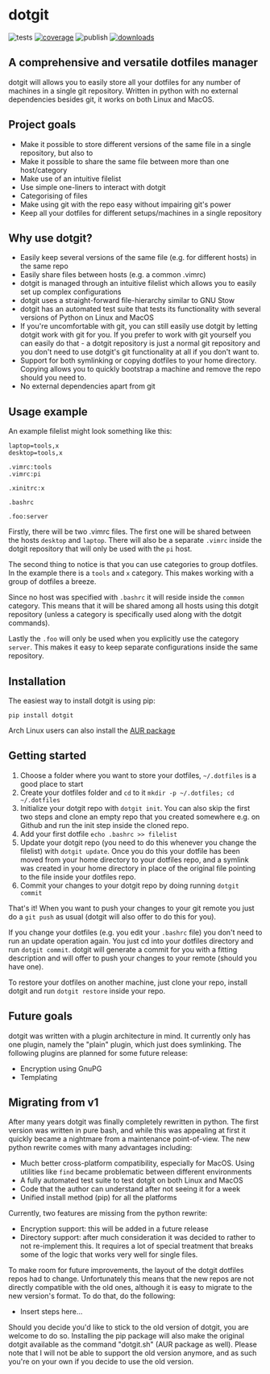 # dotgit

![tests](https://github.com/kobus-v-schoor/dotgit/workflows/tests/badge.svg)
[![coverage](https://coveralls.io/repos/github/kobus-v-schoor/dotgit/badge.svg?branch=python)](https://coveralls.io/github/kobus-v-schoor/dotgit?branch=python)
![publish](https://github.com/kobus-v-schoor/dotgit/workflows/publish/badge.svg)
[![downloads](https://img.shields.io/pypi/dm/dotgit)](https://pypi.org/project/dotgit/)

## A comprehensive and versatile dotfiles manager

dotgit will allows you to easily store all your dotfiles for any number of
machines in a single git repository. Written in python with no external
dependencies besides git, it works on both Linux and MacOS.

## Project goals

* Make it possible to store different versions of the same file in a single
  repository, but also to
* Make it possible to share the same file between more than one host/category
* Make use of an intuitive filelist
* Use simple one-liners to interact with dotgit
* Categorising of files
* Make using git with the repo easy without impairing git's power
* Keep all your dotfiles for different setups/machines in a single repository

## Why use dotgit?

* Easily keep several versions of the same file (e.g. for different hosts) in
  the same repo
* Easily share files between hosts (e.g. a common .vimrc)
* dotgit is managed through an intuitive filelist which allows you to easily
  set up complex configurations
* dotgit uses a straight-forward file-hierarchy similar to GNU Stow
* dotgit has an automated test suite that tests its functionality with several
  versions of Python on Linux and MacOS
* If you're uncomfortable with git, you can still easily use dotgit by letting
  dotgit work with git for you. If you prefer to work with git yourself you can
  easily do that - a dotgit repository is just a normal git repository and you
  don't need to use dotgit's git functionality at all if you don't want to.
* Support for both symlinking or copying dotfiles to your home directory.
  Copying allows you to quickly bootstrap a machine and remove the repo should
  you need to.
* No external dependencies apart from git

## Usage example

An example filelist might look something like this:


```
laptop=tools,x
desktop=tools,x

.vimrc:tools
.vimrc:pi

.xinitrc:x

.bashrc

.foo:server
```

Firstly, there will be two .vimrc files. The first one will be shared between
the hosts `desktop` and `laptop`. There will also be a separate `.vimrc` inside
the dotgit repository that will only be used with the `pi` host.

The second thing to notice is that you can use categories to group dotfiles. In
the example there is a `tools` and `x` category. This makes working with a
group of dotfiles a breeze.

Since no host was specified with `.bashrc` it will reside inside the `common`
category. This means that it will be shared among all hosts using this dotgit
repository (unless a category is specifically used along with the dotgit
commands).

Lastly the `.foo` will only be used when you explicitly use the category
`server`. This makes it easy to keep separate configurations inside the same
repository.

## Installation

The easiest way to install dotgit is using pip:

```
pip install dotgit
```

Arch Linux users can also install the [AUR
package](https://aur.archlinux.org/packages/dotgit)

## Getting started

1. Choose a folder where you want to store your dotfiles, `~/.dotfiles` is a
   good place to start
2. Create your dotfiles folder and `cd` to it `mkdir -p ~/.dotfiles; cd
   ~/.dotfiles`
3. Initialize your dotgit repo with `dotgit init`. You can also skip the first
   two steps and clone an empty repo that you created somewhere e.g. on Github
   and run the init step inside the cloned repo.
4. Add your first dotfile `echo .bashrc >> filelist`
5. Update your dotgit repo (you need to do this whenever you change the
   filelist) with `dotgit update`. Once you do this your dotfile has been moved
   from your home directory to your dotfiles repo, and a symlink was created in
   your home directory in place of the original file pointing to the file
   inside your dotfiles repo.
6. Commit your changes to your dotgit repo by doing running `dotgit commit`

That's it! When you want to push your changes to your git remote you just do a
`git push` as usual (dotgit will also offer to do this for you).

If you change your dotfiles (e.g. you edit your `.bashrc` file) you don't need
to run an update operation again. You just cd into your dotfiles directory and
run `dotgit commit`. dotgit will generate a commit for you with a fitting
description and will offer to push your changes to your remote (should you have
one).

To restore your dotfiles on another machine, just clone your repo, install
dotgit and run `dotgit restore` inside your repo.

## Future goals

dotgit was written with a plugin architecture in mind. It currently only has
one plugin, namely the "plain" plugin, which just does symlinking. The
following plugins are planned for some future release:

* Encryption using GnuPG
* Templating

## Migrating from v1

After many years dotgit was finally completely rewritten in python. The first
version was written in pure bash, and while this was appealing at first it
quickly became a nightmare from a maintenance point-of-view. The new python
rewrite comes with many advantages including:

* Much better cross-platform compatibility, especially for MacOS. Using
  utilities like `find` became problematic between different environments
* A fully automated test suite to test dotgit on both Linux and MacOS
* Code that the author can understand after not seeing it for a week
* Unified install method (pip) for all the platforms

Currently, two features are missing from the python rewrite:

* Encryption support: this will be added in a future release
* Directory support: after much consideration it was decided to rather to not
  re-implement this. It requires a lot of special treatment that breaks some of
  the logic that works very well for single files.

To make room for future improvements, the layout of the dotgit dotfiles repos
had to change. Unfortunately this means that the new repos are not directly
compatible with the old ones, although it is easy to migrate to the new
version's format. To do that, do the following:

* Insert steps here...

Should you decide you'd like to stick to the old version of dotgit, you are
welcome to do so. Installing the pip package will also make the original dotgit
available as the command "dotgit.sh" (AUR package as well). Please note that I
will not be able to support the old version anymore, and as such you're on your
own if you decide to use the old version.

